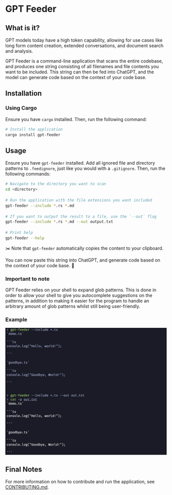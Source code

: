 # GPT Feeder

## What is it?

GPT models today have a high token capability, allowing for use cases like long form content creation, extended conversations, and document search and analysis.

GPT Feeder is a command-line application that scans the entire codebase, and produces one string consisting of all filenames and file contents you want to be included. This string can then be fed into ChatGPT, and the model can generate code based on the context of your code base.

## Installation

### Using Cargo

Ensure you have `cargo` installed. Then, run the following command:

```bash
# Install the application
cargo install gpt-feeder
```

## Usage

Ensure you have `gpt-feeder` installed. Add all ignored file and directory patterns to `.feedignore`, just like you would with a `.gitignore`. Then, run the following commands:

```bash
# Navigate to the directory you want to scan
cd <directory>

# Run the application with the file extensions you want included
gpt-feeder --include *.rs *.md

# If you want to output the result to a file, use the `--out` flag
gpt-feeder --include *.rs *.md --out output.txt

# Print help
gpt-feeder --help
```

✂️ Note that `gpt-feeder` automatically copies the content to your clipboard.

You can now paste this string into ChatGPT, and generate code based on the context of your code base. 🚀

### Important to note

GPT Feeder relies on your shell to expand glob patterns. This is done in order to allow your shell to give you autocomplete suggestions on the patterns, in addition to making it easier for the program to handle an arbitrary amount of glob patterns whilst still being user-friendly.

### Example

![Demo](/static/demo.png)

## Final Notes

For more information on how to contribute and run the application, see [CONTRIBUTING.md](CONTRIBUTING.md).
